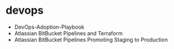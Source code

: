 # devops
* DevOps-Adoption-Playbook
* Atlassian BitBucket Pipelines and Terraform
* Atlassian BitBucket Pipelines Promoting Staging to Production
